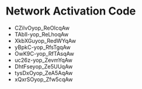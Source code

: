 # Network Activation Code
* CZilvOyop_ReOIcqAw
* TAblI-yop_ReLhoqAw
* XkbXGuyop_RedWYqAw
* yBpkC-yop_RfsTgqAw
* OwK9C-yop_RfTAsqAw
* uc26z-yop_ZevmYqAw
* DhtFseyop_Ze5UUqAw
* tysDxOyop_ZeA5AqAw
* xQxrSOyop_Zfw5cqAw